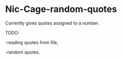 # Nic-Cage-random-quotes

Currently gives quotes assigned to a number.

TODO: 

-reading quotes from file,

-random quotes.
